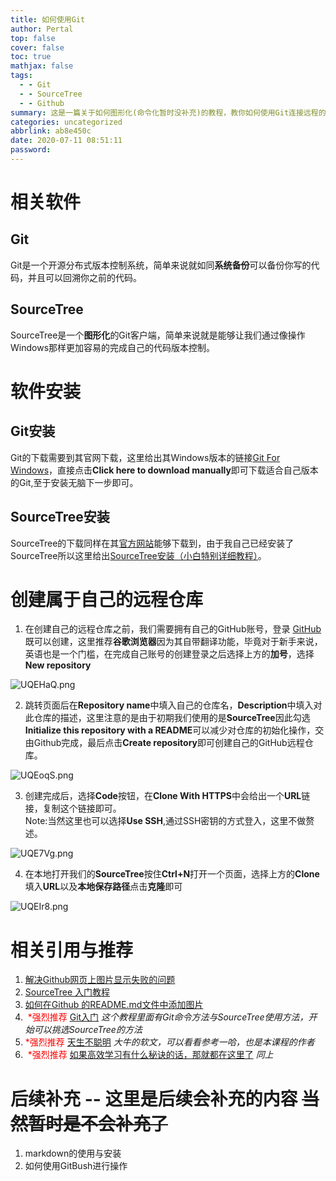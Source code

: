```yaml
---
title: 如何使用Git
author: Pertal
top: false
cover: false
toc: true
mathjax: false
tags:
  - - Git
  - - SourceTree
  - - Github
summary: 这是一篇关于如何图形化(命令化暂时没补充)的教程，教你如何使用Git连接远程的Github仓库。
categories: uncategorized
abbrlink: ab8e450c
date: 2020-07-11 08:51:11
password:
---
```


<!-- 这里注释一上面可能常用的东西 -->

<!-- toc用于目录的展开默认无需更改 -->

<!-- tags与categories 一个是标签一个是文章分类 标签可以有多个 文章分类只能有一个 要注意 直接后面添加即可 -->

<!-- top 默认 false 这个是用来推荐文章的 -->

<!-- mathjax 默认是 false 如果以后要用到数学公式可以开启 -->

<!-- summary 写得是关于文章的摘要 -->

<!-- password用于对文章进行加密 这里需要利用SHA256算法加密 这里给个加密网址  https://tool.oschina.net/encrypt?type=2 -->



# 相关软件

## Git

Git是一个开源分布式版本控制系统，简单来说就如同**系统备份**可以备份你写的代码，并且可以回溯你之前的代码。

## SourceTree

SourceTree是一个**图形化**的Git客户端，简单来说就是能够让我们通过像操作Windows那样更加容易的完成自己的代码版本控制。

# 软件安装

## Git安装

Git的下载需要到其官网下载，这里给出其Windows版本的链接[Git For Windows](https://git-scm.com/download/win)，直接点击**Click here to download manually**即可下载适合自己版本的Git,至于安装无脑下一步即可。

## SourceTree安装

SourceTree的下载同样在其[官方网站](https://www.sourcetreeapp.com/)能够下载到，由于我自己已经安装了SourceTree所以这里给出[SourceTree安装（小白特别详细教程）](https://www.jianshu.com/p/dce21c4e88fc)。

# 创建属于自己的远程仓库

1. 在创建自己的远程仓库之前，我们需要拥有自己的GitHub账号，登录 [GitHub](https://github.com/)既可以创建，这里推荐**谷歌浏览器**因为其自带翻译功能，毕竟对于新手来说，英语也是一个门槛，在完成自己账号的创建登录之后选择上方的**加号**，选择**New repository**  

![UQEHaQ.png](https://s1.ax1x.com/2020/07/11/UQEHaQ.png)


2. 跳转页面后在**Repository name**中填入自己的仓库名，**Description**中填入对此仓库的描述，这里注意的是由于初期我们使用的是**SourceTree**因此勾选**Initialize this repository with a README**可以减少对仓库的初始化操作，交由Github完成，最后点击**Create repository**即可创建自己的GitHub远程仓库。

![UQEoqS.png](https://s1.ax1x.com/2020/07/11/UQEoqS.png)


3. 创建完成后，选择**Code**按钮，在**Clone With HTTPS**中会给出一个**URL**链接，复制这个链接即可。  
   Note:当然这里也可以选择**Use SSH**,通过SSH密钥的方式登入，这里不做赘述。

![UQE7Vg.png](https://s1.ax1x.com/2020/07/11/UQE7Vg.png)


4. 在本地打开我们的**SourceTree**按住**Ctrl+N**打开一个页面，选择上方的**Clone**填入**URL**以及**本地保存路径**点击**克隆**即可

![UQEIr8.png](https://s1.ax1x.com/2020/07/11/UQEIr8.png)


# 相关引用与推荐

1. [解决Github网页上图片显示失败的问题](https://blog.csdn.net/qq_38232598/article/details/91346392)
2. [SourceTree 入门教程](https://www.jianshu.com/p/11bba2b1e95d)
3. [如何在Github 的README.md文件中添加图片](https://blog.csdn.net/weixin_38419133/article/details/89412755?utm_medium=distribute.pc_relevant.none-task-blog-BlogCommendFromMachineLearnPai2-8.edu_weight&depth_1-utm_source=distribute.pc_relevant.none-task-blog-BlogCommendFromMachineLearnPai2-8.edu_weight)
4. <span style='color:red'> \*强烈推荐 </span>  [Git入门](https://www.imooc.com/learn/1052) *这个教程里面有Git命令方法与SourceTree使用方法，开始可以挑选SourceTree的方法*
5. <span style='color:red'> \*强烈推荐 </span> [天生不聪明](https://mp.weixin.qq.com/s?__biz=MzU4NTIxODYwMQ==&mid=2247483856&idx=1&sn=47a72cee1190aefc06c24fea78f78484&chksm=fd8cae96cafb2780f2634bbeece1608f321ea2698523869ff6d0c58497ad2dfbf5fa1233b0dd&token=88683563&lang=zh_CN#rd) *大牛的软文，可以看看参考一哈，也是本课程的作者*
6. <span style='color:red'> \*强烈推荐</span> [如果高效学习有什么秘诀的话，那就都在这里了](https://mp.weixin.qq.com/s?__biz=MzU4NTIxODYwMQ==&mid=2247483836&idx=1&sn=90854aa76507281403e4dd9cd434a12b&chksm=fd8caefacafb27ec78f999fde4f1217c04c6e2ff28cf51fe511d8fa29d484d9281ff91de8c9c&token=88683563&lang=zh_CN#rd) *同上*

# 后续补充 -- 这里是后续会补充的内容 ~~当然暂时是不会补充了~~

1. markdown的使用与安装
2. 如何使用GitBush进行操作